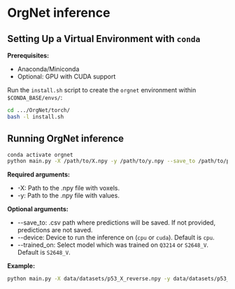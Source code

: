 # OrgNet inference

## Setting Up a Virtual Environment with `conda`

**Prerequisites:**
- Anaconda/Miniconda
- Optional: GPU with CUDA support

Run the `install.sh` script to create the `orgnet` environment within `$CONDA_BASE/envs/`:

```bash
cd .../OrgNet/torch/
bash -l install.sh
```

## Running OrgNet inference

```bash
conda activate orgnet
python main.py -X /path/to/X.npy -y /path/to/y.npy --save_to /path/to/predictions.csv --device cpu --trained_on S2648_V
```

**Required arguments:**
* -X: Path to the .npy file with voxels.
* -y: Path to the .npy file with values.

**Optional arguments:**
* --save_to: .csv path where predictions will be saved. If not provided, predictions are not saved.
* --device: Device to run the inference on (`cpu` or `cuda`). Default is `cpu`.
* --trained_on: Select model which was trained on `Q3214` or `S2648_V`. Default is `S2648_V`.

**Example:**
```bash
python main.py -X data/datasets/p53_X_reverse.npy -y data/datasets/p53_y_reverse.npy --save_to predictions.csv --device cpu --trained_on S2648_V
```
